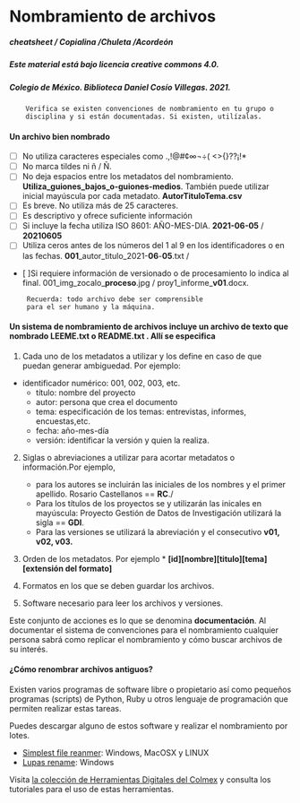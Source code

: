 Nombramiento de archivos
===
##### cheatsheet / Copialina /Chuleta /Acordeón
##### Este material está bajo licencia creative commons 4.0.
##### Colegio de México. Biblioteca Daniel Cosío Villegas. 2021.

        Verifica se existen convenciones de nombramiento en tu grupo o
        disciplina y si están documentadas. Si existen, utilízalas.

#### Un archivo bien nombrado

- [ ] No utiliza caracteres especiales como .,!@#¢∞¬÷( <>{}??¡!*
- [ ] No marca tildes ni ñ / Ñ.
- [ ] No deja espacios entre los metadatos del nombramiento. **Utiliza_guiones_bajos_o-guiones-medios**. También puede utilizar inicial mayúscula por cada metadato. **AutorTituloTema.csv**
- [ ] Es breve. No utiliza más de 25 caracteres.
- [ ] Es descriptivo y ofrece suficiente información
- [ ] Si incluye la fecha utiliza ISO 8601: AÑO-MES-DIA. **2021-06-05** / **20210605**
- [ ] Utiliza ceros antes de los números del 1 al 9 en los identificadores o en las fechas. **001**_autor_titulo_2021-**06**-**05**.txt /
 - [ ]Si requiere información de versionado o de procesamiento lo indica al final. 001_img_zocalo_**proceso**.jpg / proy1_informe_**v01**.docx.

        Recuerda: todo archivo debe ser comprensible
        para el ser humano y la máquina.

#### Un sistema de nombramiento de archivos incluye un archivo de texto que nombrado LEEME.txt o README.txt . Allí se especifica


  1. Cada uno de los metadatos a utilizar y los define en caso de que puedan generar ambiguedad. Por ejemplo:

  * identificador numérico: 001, 002, 003, etc.
    * título: nombre del proyecto
    * autor: persona que crea el documento
    * tema: especificación de los temas: entrevistas, informes, encuestas,etc.
    * fecha: año-mes-día
    * versión: identificar la versión y quien la realiza.


 2. Siglas o abreviaciones a utilizar para acortar metadatos o información.Por ejemplo,
      * para los autores se incluirán las iniciales de los nombres y el primer apellido. Rosario Castellanos == **RC**./
      * Para los títulos de los proyectos se y utilizarán las inicales en mayúscula: Proyecto Gestión de Datos de Investigación utilizará la sigla == **GDI**.
      * Para las versiones se utilizará la abreviación y el consecutivo **v01, v02, v03.**

3. Orden de los metadatos. Por ejemplo
       * **[id][nombre][titulo][tema][extensión del formato]**

  4. Formatos en los que se deben guardar los archivos.

  5. Software necesario para leer los archivos y versiones.

Este conjunto de acciones es lo que se denomina **documentación**. Al documentar el sistema de convenciones para el nombramiento cualquier persona sabrá
como replicar el nombramiento y cómo buscar archivos de su interés.


#### ¿Cómo renombrar archivos antiguos?

Existen varios programas de software libre o propietario así como pequeños programas (scripts) de Python, Ruby u otros lenguaje de programación que permiten realizar estas tareas.

Puedes descargar alguno de estos software y realizar el nombramiento por lotes.

* [Simplest file reanmer](https://yboris.dev/renamer/): Windows, MacOSX y LINUX
* [Lupas rename](http://rename.lupasfreeware.org/): Windows


Visita [la colección de Herramientas Digitales del Colmex](https://sandbox.colmex.mx/~asmartinez/bibliotecaupdate2/index.php/es/herramientas-de-investigacion) y consulta los tutoriales para el uso de estas herramientas.




